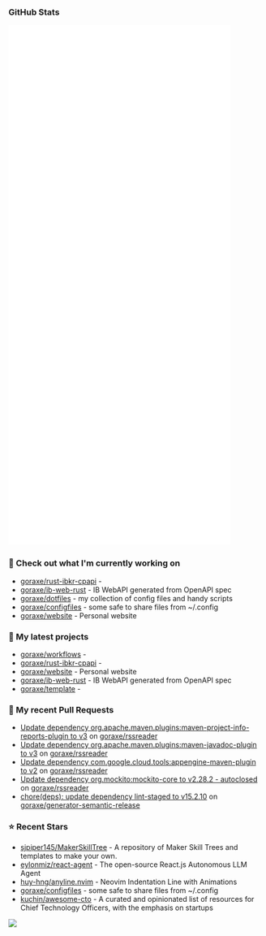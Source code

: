 
### GitHub Stats

<p align="left"><img src="https://raw.githubusercontent.com/goraxe/goraxe/main/github-metrics.svg" /></p>

### 👷 Check out what I'm currently working on

- [goraxe/rust-ibkr-cpapi](https://github.com/goraxe/rust-ibkr-cpapi) - 
- [goraxe/ib-web-rust](https://github.com/goraxe/ib-web-rust) - IB WebAPI generated from OpenAPI spec
- [goraxe/dotfiles](https://github.com/goraxe/dotfiles) - my collection of config files and handy scripts
- [goraxe/configfiles](https://github.com/goraxe/configfiles) - some safe to share files from ~/.config 
- [goraxe/website](https://github.com/goraxe/website) - Personal website
### 🌱 My latest projects

- [goraxe/workflows](https://github.com/goraxe/workflows) - 
- [goraxe/rust-ibkr-cpapi](https://github.com/goraxe/rust-ibkr-cpapi) - 
- [goraxe/website](https://github.com/goraxe/website) - Personal website
- [goraxe/ib-web-rust](https://github.com/goraxe/ib-web-rust) - IB WebAPI generated from OpenAPI spec
- [goraxe/template](https://github.com/goraxe/template) - 
### 🔨 My recent Pull Requests

- [Update dependency org.apache.maven.plugins:maven-project-info-reports-plugin to v3](https://github.com/goraxe/rssreader/pull/22) on [goraxe/rssreader](https://github.com/goraxe/rssreader)
- [Update dependency org.apache.maven.plugins:maven-javadoc-plugin to v3](https://github.com/goraxe/rssreader/pull/21) on [goraxe/rssreader](https://github.com/goraxe/rssreader)
- [Update dependency com.google.cloud.tools:appengine-maven-plugin to v2](https://github.com/goraxe/rssreader/pull/20) on [goraxe/rssreader](https://github.com/goraxe/rssreader)
- [Update dependency org.mockito:mockito-core to v2.28.2 - autoclosed](https://github.com/goraxe/rssreader/pull/19) on [goraxe/rssreader](https://github.com/goraxe/rssreader)
- [chore(deps): update dependency lint-staged to v15.2.10](https://github.com/goraxe/generator-semantic-release/pull/153) on [goraxe/generator-semantic-release](https://github.com/goraxe/generator-semantic-release)
### ⭐ Recent Stars

- [sjpiper145/MakerSkillTree](https://github.com/sjpiper145/MakerSkillTree) - A repository of Maker Skill Trees and templates to make your own.  
- [eylonmiz/react-agent](https://github.com/eylonmiz/react-agent) - The open-source React.js Autonomous LLM Agent
- [huy-hng/anyline.nvim](https://github.com/huy-hng/anyline.nvim) - Neovim Indentation Line with Animations
- [goraxe/configfiles](https://github.com/goraxe/configfiles) - some safe to share files from ~/.config 
- [kuchin/awesome-cto](https://github.com/kuchin/awesome-cto) - A curated and opinionated list of resources for Chief Technology Officers, with the emphasis on startups

![](https://komarev.com/ghpvc/?username=goraxe)
